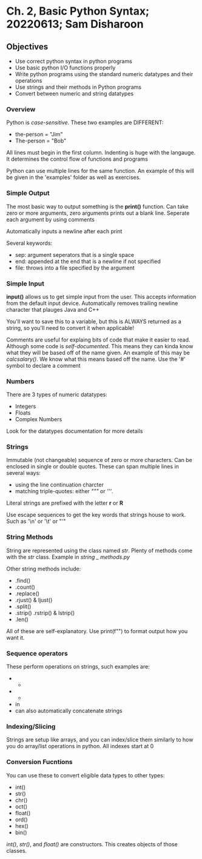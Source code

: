 # Ch. 2, Basic Python Syntax; 20220613; Sam Disharoon

## Objectives

* Use correct python syntax in python programs
* Use basic python I/O functions properly
* Write python programs using the standard numeric datatypes and their operations
* Use strings and their methods in Python programs
* Convert between numeric and string datatypes

### Overview

Python is _case-sensitive_. These two examples are DIFFERENT:
- the-person = "Jim"
- The-person = "Bob"

All lines must begin in the first column. Indenting is huge with the langauge. It determines the control flow of functions and programs

Python can use multiple lines for the same function. An example of this will be given in the 'examples' folder as well as exercises.

### Simple Output

The most basic way to output something is the **print()** function. Can take zero or more arguments, zero arguments prints out a blank line. Seperate each argument by using comments

Automatically inputs a newline after each print

Several keywords:
- sep: argument seperators that is a single space
- end: appended at the end that is a newline if not specified
- file: throws into a file specified by the argument

### Simple Input

__input()__ allows us to get simple input from the user. This accepts information from the default input device. Automatically removes trailing newline character that plauges Java and C++

You'll want to save this to a variable, but this is ALWAYS returned as a string, so you'll need to convert it when applicable!

Comments are useful for explaing bits of code that make it easier to read. Although some code is _self-documented_. This means they can kinda know what they will be based off of the name given. An example of this may be *calcsalary()*. We know what this means based off the name. Use the '#' symbol to declare a comment

### Numbers

There are 3 types of numeric datatypes:
* Integers
* Floats
* Complex Numbers

Look for the datatypes documentation for more details

### Strings

Immutable (not changeable) sequence of zero or more characters. Can be enclosed in single or double quotes. These can span multiple lines in several ways:
* using the line continuation charcter
* matching triple-quotes: either _"""_ or _'''_. 

Literal strings are prefixed with the letter **r** or **R**

Use escape sequences to get the key words that strings house to work. Such as '\n' or '\t' or "\'"

### String Methods

String are represented using the class named _str_. Plenty of methods come with the _str_ class. Example in _string _ methods.py_

Other string methods include: 
* .find()
* .count()
* .replace()
* .rjust() & ljust()
* .split()
* .strip() .rstrip() & lstrip()
* .len()

All of these are self-explanatory. Use print(f"") to format output how you want it.

### Sequence operators

These perform operations on strings, such examples are:
* +
* *
* in
* can also automatically concatenate strings
 
### Indexing/Slicing

Strings are setup like arrays, and you can index/slice them similarly to how you do array/list operations in python. All indexes start at 0

### Conversion Fucntions

You can use these to convert eligible data types to other types:
* int()
* str()
* chr()
* oct()
* float()
* ord()
* hex()
* bin()

_int()_, _str()_, and _float()_ are constructors. This creates objects of those classes.


